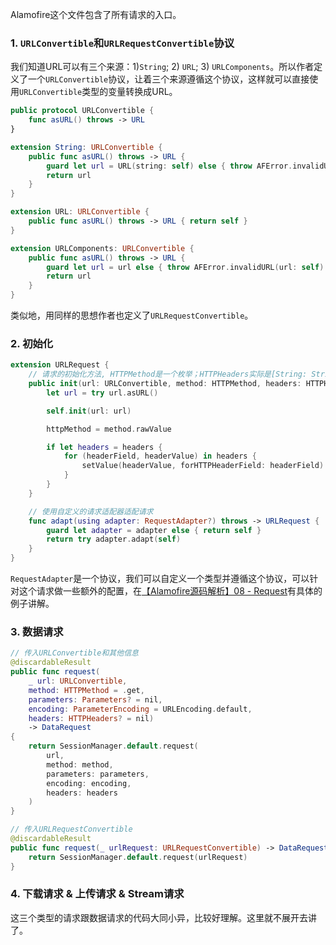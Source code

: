 Alamofire这个文件包含了所有请求的入口。

### 1. `URLConvertible`和`URLRequestConvertible`协议

我们知道URL可以有三个来源：1)`String`; 2) `URL`; 3) `URLComponents`。所以作者定义了一个`URLConvertible`协议，让着三个来源遵循这个协议，这样就可以直接使用`URLConvertible`类型的变量转换成URL。

```swift
public protocol URLConvertible {
    func asURL() throws -> URL
}

extension String: URLConvertible {
    public func asURL() throws -> URL {
        guard let url = URL(string: self) else { throw AFError.invalidURL(url: self) }
        return url
    }
}

extension URL: URLConvertible {
    public func asURL() throws -> URL { return self }
}

extension URLComponents: URLConvertible {
    public func asURL() throws -> URL {
        guard let url = url else { throw AFError.invalidURL(url: self) }
        return url
    }
}
```

类似地，用同样的思想作者也定义了`URLRequestConvertible`。

### 2. 初始化

```swift
extension URLRequest {
    // 请求的初始化方法, HTTPMethod是一个枚举；HTTPHeaders实际是[String: String]
    public init(url: URLConvertible, method: HTTPMethod, headers: HTTPHeaders? = nil) throws {
        let url = try url.asURL()

        self.init(url: url)

        httpMethod = method.rawValue

        if let headers = headers {
            for (headerField, headerValue) in headers {
                setValue(headerValue, forHTTPHeaderField: headerField)
            }
        }
    }

    // 使用自定义的请求适配器适配请求
    func adapt(using adapter: RequestAdapter?) throws -> URLRequest {
        guard let adapter = adapter else { return self }
        return try adapter.adapt(self)
    }
}
```

`RequestAdapter`是一个协议，我们可以自定义一个类型并遵循这个协议，可以针对这个请求做一些额外的配置，在[【Alamofire源码解析】08 - Request](http://www.jianshu.com/p/e1d1331128ae)有具体的例子讲解。

### 3. 数据请求

```swift
// 传入URLConvertible和其他信息
@discardableResult
public func request(
    _ url: URLConvertible,
    method: HTTPMethod = .get,
    parameters: Parameters? = nil,
    encoding: ParameterEncoding = URLEncoding.default,
    headers: HTTPHeaders? = nil)
    -> DataRequest
{
    return SessionManager.default.request(
        url,
        method: method,
        parameters: parameters,
        encoding: encoding,
        headers: headers
    )
}

// 传入URLRequestConvertible
@discardableResult
public func request(_ urlRequest: URLRequestConvertible) -> DataRequest {
    return SessionManager.default.request(urlRequest)
}
```

### 4. 下载请求 & 上传请求 & Stream请求

这三个类型的请求跟数据请求的代码大同小异，比较好理解。这里就不展开去讲了。
